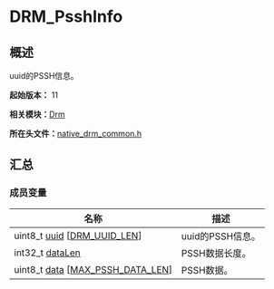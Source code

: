 # DRM_PsshInfo


## 概述

uuid的PSSH信息。

**起始版本：** 11

**相关模块：**[Drm](_drm.md)

**所在头文件：**[native_drm_common.h](native__drm__common_8h.md)


## 汇总


### 成员变量

| 名称 | 描述 | 
| -------- | -------- |
| uint8_t [uuid](_drm.md#uuid-12) [[DRM_UUID_LEN](_drm.md#drm_uuid_len)] | uuid的PSSH信息。 |
| int32_t [dataLen](_drm.md#datalen-22) | PSSH数据长度。 |
| uint8_t [data](_drm.md#data-22) [[MAX_PSSH_DATA_LEN](_drm.md#max_pssh_data_len)] | PSSH数据。 |
